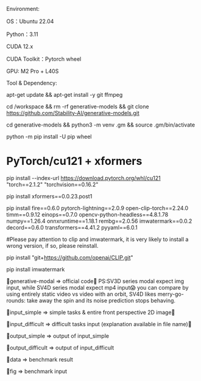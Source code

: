 Environment:

OS：Ubuntu 22.04

Python：3.11

CUDA 12.x

CUDA Toolkit：Pytorch wheel

GPU: M2 Pro + L40S

Tool & Dependency: 

apt-get update && apt-get install -y git ffmpeg

cd /workspace && rm -rf generative-models && git clone https://github.com/Stability-AI/generative-models.git

cd generative-models && python3 -m venv .gm && source .gm/bin/activate

python -m pip install -U pip wheel

# PyTorch/cu121 + xformers

pip install --index-url https://download.pytorch.org/whl/cu121 \
  "torch==2.1.2" "torchvision==0.16.2"
  
pip install xformers==0.0.23.post1

pip install fire==0.6.0 pytorch-lightning==2.0.9 open-clip-torch==2.24.0 \
  timm==0.9.12 einops==0.7.0 opencv-python-headless==4.8.1.78 \
  numpy==1.26.4 onnxruntime==1.18.1 rembg==2.0.56 imwatermark==0.0.2 \
  decord==0.6.0 transformers==4.41.2 pyyaml==6.0.1
  
#Please pay attention to clip and imwatermark, it is very likely to install a wrong version, if so, please reinstall.

pip install "git+https://github.com/openai/CLIP.git"

pip install imwatermark



🚀generative-modal => official code👑 PS:SV3D series modal expect img input, while SV4D series modal expect mp4 input😱 
you can compare by using entirely static video vs video with an orbit, SV4D likes merry-go-rounds: take away the spin and its noise prediction stops behaving.

🚀input_simple => simple tasks & entire front perspective 2D image🍳

🚀input_difficult => difficult tasks input (explanation available in file name)🥩

🚀output_simple => output of input_simple

🚀output_difficult => output of input_difficult

🚀data => benchmark result

🚀fig => benchmark input
